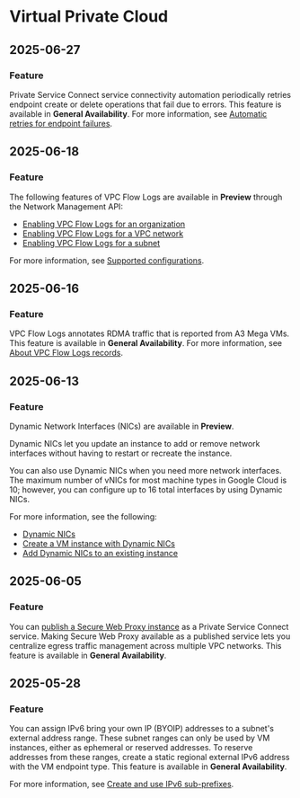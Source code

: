 # Virtual Private Cloud

## 2025-06-27

### Feature

Private Service Connect service connectivity automation periodically retries endpoint create or delete operations that fail due to errors. This feature is available in **General Availability**. For more information, see [Automatic retries for endpoint failures](https://cloud.google.com/vpc/docs/about-service-connectivity-automation#endpoint-automation).

## 2025-06-18

### Feature

The following features of VPC Flow Logs are available in **Preview** through the Network Management API:

* [Enabling VPC Flow Logs for an organization](https://cloud.google.com/vpc/docs/using-flow-logs#enable-organization)
* [Enabling VPC Flow Logs for a VPC network](https://cloud.google.com/vpc/docs/using-flow-logs#enable-network)
* [Enabling VPC Flow Logs for a subnet](https://cloud.google.com/vpc/docs/using-flow-logs#network-management)

For more information, see [Supported configurations](https://cloud.google.com/vpc/docs/flow-logs#configurations).

## 2025-06-16

### Feature

VPC Flow Logs annotates RDMA traffic that is reported from A3 Mega VMs. This feature is available in **General Availability**. For more information, see [About VPC Flow Logs records](https://cloud.google.com/vpc/docs/about-flow-logs-records).

## 2025-06-13

### Feature

Dynamic Network Interfaces (NICs) are available in **Preview**.

Dynamic NICs let you update an instance to add or remove network interfaces without having to restart or recreate the instance.

You can also use Dynamic NICs when you need more network interfaces. The maximum number of vNICs for most machine types in Google Cloud is 10; however, you can configure up to 16 total interfaces by using Dynamic NICs.

For more information, see the following:

* [Dynamic NICs](https://cloud.google.com/vpc/docs/multiple-interfaces-concepts#dynamic-nics)
* [Create a VM instance with Dynamic NICs](https://cloud.google.com/vpc/docs/create-use-multiple-interfaces)
* [Add Dynamic NICs to an existing instance](https://cloud.google.com/vpc/docs/add-dynamic-nics)

## 2025-06-05

### Feature

You can [publish a Secure Web Proxy instance](https://cloud.google.com/secure-web-proxy/docs/deploy-service-attachment) as a Private Service Connect service. Making Secure Web Proxy available as a published service lets you centralize egress traffic management across multiple VPC networks. This feature is available in **General Availability**.

## 2025-05-28

### Feature

You can assign IPv6 bring your own IP (BYOIP) addresses to a subnet's external address range. These subnet ranges can only be used by VM instances, either as ephemeral or reserved addresses. To reserve addresses from these ranges, create a static regional external IPv6 address with the VM endpoint type. This feature is available in **General Availability**.

For more information, see [Create and use IPv6 sub-prefixes](https://cloud.google.com/vpc/docs/create-ipv6-sub-prefixes).

